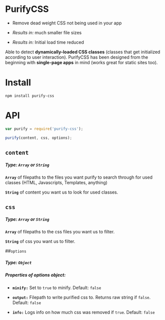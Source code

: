 # PurifyCSS

* Remove dead weight CSS not being used in your app

* *Results in:* much smaller file sizes

* *Results in:* Initial load time reduced

Able to detect **dynamically-loaded CSS classes** (classes that get initialized according to user interaction). PurifyCSS has been designed from the beginning with **single-page apps** in mind (works great for static sites too).

# Install
```
npm install purify-css
```

# API
```javascript
var purify = require('purify-css');

purify(content, css, options);
```

## ```content```
##### Type: ```Array``` or ```String```

**```Array```** of filepaths to the files you want purify to search through for used classes (HTML, Javascripts, Templates, anything)

**```String```** of content you want us to look for used classes.


## ```css```
##### Type: ```Array``` or ```String```

**```Array```** of filepaths to the css files you want us to filter.

**```String```** of css you want us to filter.


##```options```
##### Type: ```Object```

##### Properties of options object:

* **```minify:```** Set to ```true``` to minify. Default: ```false```

* **```output:```** Filepath to write purified css to. Returns raw string if ```false```. Default: ```false```

* **```info:```** Logs info on how much css was removed if ```true```. Default: ```false```
